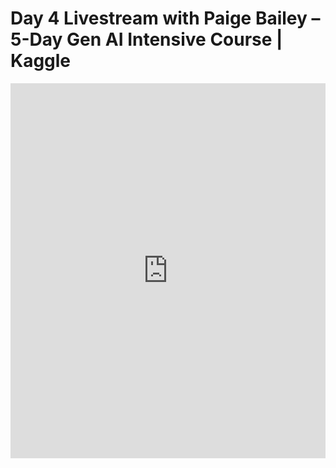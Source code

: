 # Day 4 Livestream with Paige Bailey – 5-Day Gen AI Intensive Course | Kaggle

<iframe width="100%" height="600" src="https://www.youtube.com/embed/odvuLMJWUSU?list=PLqFaTIg4myu-b1PlxitQdY0UYIbys-2es" frameborder="0" allowfullscreen></iframe>

